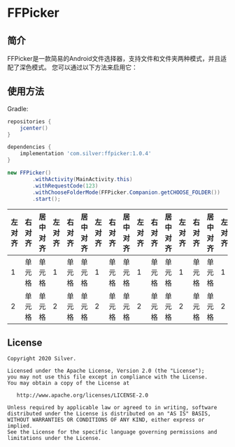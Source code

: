 # FFPicker
## 简介
FFPicker是一款简易的Android文件选择器，支持文件和文件夹两种模式，并且适配了深色模式。
您可以通过以下方法来启用它：

## 使用方法
Gradle:
```groovy
repositories {
    jcenter()
}

dependencies {
    implementation 'com.silver:ffpicker:1.0.4'
}
```

```java
new FFPicker()
		.withActivity(MainActivity.this)
		.withRequestCode(123)
		.withChooseFolderMode(FFPicker.Companion.getCHOOSE_FOLDER())
		.start();
```

| 左对齐 | 右对齐 | 居中对齐 | 左对齐 | 右对齐 | 居中对齐 | 左对齐 | 右对齐 | 居中对齐 | 左对齐 | 右对齐 | 居中对齐 | 左对齐 | 右对齐 | 居中对齐 | 左对齐 | 右对齐 | 居中对齐 | 左对齐 | 右对齐 | 居中对齐 | 左对齐 | 右对齐 | 居中对齐 | 左对齐 | 右对齐 | 居中对齐 | 左对齐 | 右对齐 | 居中对齐 | 左对齐 | 右对齐 | 居中对齐 |
| :-----| ----: | :----: | :-----| ----: | :----: | :-----| ----: | :----: | :-----| ----: | :----: | :-----| ----: | :----: | :-----| ----: | :----: | :-----| ----: | :----: | :-----| ----: | :----: | :-----| ----: | :----: | :-----| ----: | :----: | :-----| ----: | :----: |
| 1 | 单元格 | 单元格 | 1 | 单元格 | 单元格 | 1 | 单元格 | 单元格 | 1 | 单元格 | 单元格 | 1 | 单元格 | 单元格 | 1 | 单元格 | 单元格 | 1 | 单元格 | 单元格 | 1 | 单元格 | 单元格 | 1 | 单元格 | 单元格 | 1 | 单元格 | 单元格 | 1 | 单元格 | 单元格 |
| 2 | 单元格 | 单元格 | 2 | 单元格 | 单元格 | 2 | 单元格 | 单元格 | 2 | 单元格 | 单元格 | 2 | 单元格 | 单元格 | 2 | 单元格 | 单元格 | 2 | 单元格 | 单元格 | 2 | 单元格 | 单元格 | 2 | 单元格 | 单元格 | 2 | 单元格 | 单元格 | 2 | 单元格 | 单元格 |

## License

    Copyright 2020 Silver.

    Licensed under the Apache License, Version 2.0 (the "License");
    you may not use this file except in compliance with the License.
    You may obtain a copy of the License at

       http://www.apache.org/licenses/LICENSE-2.0

    Unless required by applicable law or agreed to in writing, software
    distributed under the License is distributed on an "AS IS" BASIS,
    WITHOUT WARRANTIES OR CONDITIONS OF ANY KIND, either express or implied.
    See the License for the specific language governing permissions and
    limitations under the License.
